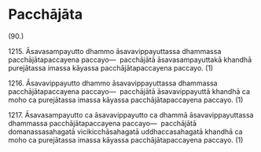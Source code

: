 # Pacchājāta

(90.)

1215\. Āsavasampayutto dhammo āsavavippayuttassa dhammassa pacchājātapaccayena paccayo—  pacchājātā āsavasampayuttakā khandhā purejātassa imassa kāyassa pacchājātapaccayena paccayo. (1)

1216\. Āsavavippayutto dhammo āsavavippayuttassa dhammassa pacchājātapaccayena paccayo—  pacchājātā āsavavippayuttā khandhā ca moho ca purejātassa imassa kāyassa pacchājātapaccayena paccayo. (1)

1217\. Āsavasampayutto ca āsavavippayutto ca dhammā āsavavippayuttassa dhammassa pacchājātapaccayena paccayo—  pacchājātā domanassasahagatā vicikicchāsahagatā uddhaccasahagatā khandhā ca moho ca purejātassa imassa kāyassa pacchājātapaccayena paccayo. (1)
